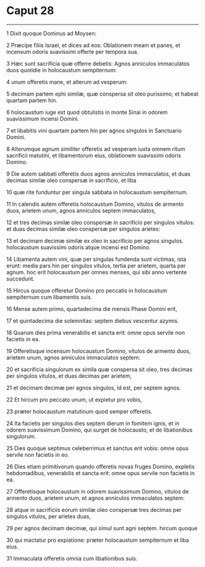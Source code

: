 # Caput 28

***

1 Dixit quoque Dominus ad Moysen:

2 Præcipe filiis Israel, et dices ad eos: Oblationem meam et panes, et incensum odoris suavissimi offerte per tempora sua.

3 Hæc sunt sacrificia quæ offerre debetis: Agnos anniculos immaculatos duos quotidie in holocaustum sempiternum:

4 unum offeretis mane, et alterum ad vesperum:

5 decimam partem ephi similæ, quæ conspersa sit oleo purissimo, et habeat quartam partem hin.

6 holocaustum iuge est quod obtulistis in monte Sinai in odorem suavissimum incensi Domini.

7 et libabitis vini quartam partem hin per agnos singulos in Sanctuario Domini.

8 Alterumque agnum similiter offeretis ad vesperam iuxta omnem ritum sacrificii matutini, et libamentorum eius, oblationem suavissimi odoris Domino.

9 Die autem sabbati offeretis duos agnos anniculos immaculatos, et duas decimas similæ oleo conspersæ in sacrificio, et liba

10 quæ rite funduntur per singula sabbata in holocaustum sempiternum.

11 In calendis autem offeretis holocaustum Domino, vitulos de armento duos, arietem unum, agnos anniculos septem immaculatos,

12 et tres decimas similæ oleo conspersæ in sacrificio per singulos vitulos: et duas decimas similæ oleo conspersæ per singulos arietes:

13 et decimam decimæ similæ ex oleo in sacrificio per agnos singulos. holocaustum suavissimi odoris atque incensi est Domino.

14 Libamenta autem vini, quæ per singulas fundenda sunt victimas, ista erunt: media pars hin per singulos vitulos, tertia per arietem, quarta per agnum. hoc erit holocaustum per omnes menses, qui sibi anno vertente succedunt.

15 Hircus quoque offeretur Domino pro peccatis in holocaustum sempiternum cum libamentis suis.

16 Mense autem primo, quartadecima die mensis Phase Domini erit,

17 et quintadecima die solemnitas: septem diebus vescentur azymis.

18 Quarum dies prima venerabilis et sancta erit: omne opus servile non facietis in ea.

19 Offeretisque incensum holocaustum Domino, vitulos de armento duos, arietem unum, agnos anniculos immaculatos septem:

20 et sacrificia singulorum ex simila quæ conspersa sit oleo, tres decimas per singulos vitulos, et duas decimas per arietem,

21 et decimam decimæ per agnos singulos, id est, per septem agnos.

22 Et hircum pro peccato unum, ut expietur pro vobis,

23 præter holocaustum matutinum quod semper offeretis.

24 Ita facietis per singulos dies septem dierum in fomitem ignis, et in odorem suavissimum Domino, qui surget de holocausto, et de libationibus singulorum.

25 Dies quoque septimus celeberrimus et sanctus erit vobis: omne opus servile non facietis in eo.

26 Dies etiam primitivorum quando offeretis novas fruges Domino, expletis hebdomadibus, venerabilis et sancta erit: omne opus servile non facietis in ea.

27 Offeretisque holocaustum in odorem suavissimum Domino, vitulos de armento duos, arietem unum, et agnos anniculos immaculatos septem:

28 atque in sacrificiis eorum similæ oleo conspersæ tres decimas per singulos vitulos, per arietes duas,

29 per agnos decimam decimæ, qui simul sunt agni septem. hircum quoque

30 qui mactatur pro expiatione: præter holocaustum sempiternum et liba eius.

31 Immaculata offeretis omnia cum libationibus suis.

